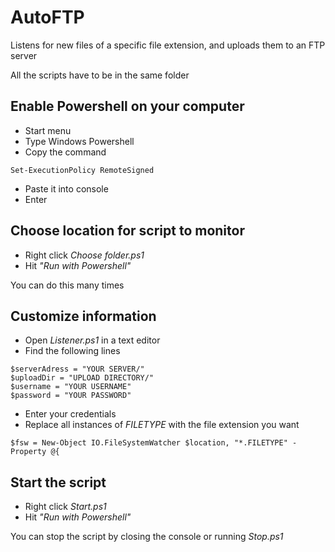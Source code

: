 AutoFTP
=======

Listens for new files of a specific file extension, and uploads them to an FTP server

All the scripts have to be in the same folder

Enable Powershell on your computer
-------

- Start menu
- Type Windows Powershell
- Copy the command
```
Set-ExecutionPolicy RemoteSigned
```
- Paste it into console
- Enter

Choose location for script to monitor
-------

- Right click *Choose folder.ps1*
- Hit *"Run with Powershell"*

You can do this many times

Customize information
-------

- Open *Listener.ps1* in a text editor
- Find the following lines
```
$serverAdress = "YOUR SERVER/"
$uploadDir = "UPLOAD DIRECTORY/"
$username = "YOUR USERNAME"
$password = "YOUR PASSWORD"
```
- Enter your credentials
- Replace all instances of *FILETYPE* with the file extension you want
```
$fsw = New-Object IO.FileSystemWatcher $location, "*.FILETYPE" -Property @{
```

Start the script
-------

- Right click *Start.ps1*
- Hit *"Run with Powershell"*

You can stop the script by closing the console or running *Stop.ps1*
